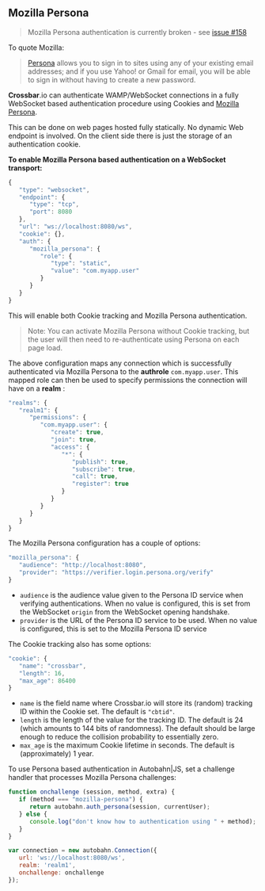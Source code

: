 ## Mozilla Persona

> Mozilla Persona authentication is currently broken - see [issue #158](https://github.com/crossbario/crossbar/issues/158)

To quote Mozilla:
> [Persona](http://www.mozilla.org/en-US/persona/) allows you to sign in to sites using any of your existing email addresses; and if you use Yahoo! or Gmail for email, you will be able to sign in without having to create a new password.

**Crossbar**.io can authenticate WAMP/WebSocket connections in a fully WebSocket based authentication procedure using Cookies and [Mozilla Persona](http://www.mozilla.org/en-US/persona/).

This can be done on web pages hosted fully statically. No dynamic Web endpoint is involved. On the client side there is just the storage of an authentication cookie.

**To enable Mozilla Persona based authentication on a WebSocket transport:**

```javascript
{
   "type": "websocket",
   "endpoint": {
      "type": "tcp",
      "port": 8080
   },
   "url": "ws://localhost:8080/ws",
   "cookie": {},
   "auth": {
      "mozilla_persona": {
         "role": {
            "type": "static",
            "value": "com.myapp.user"
         }
      }
   }
}
```

This will enable both Cookie tracking and Mozilla Persona authentication.

> Note: You can activate Mozilla Persona without Cookie tracking, but the user will then need to re-authenticate using Persona on each page load.

The above configuration maps any connection which is successfully authenticated via Mozilla Persona to the **authrole** `com.myapp.user`. This mapped role can then be used to specify permissions the connection will have on a **realm** :

```javascript
"realms": {
   "realm1": {
      "permissions": {
         "com.myapp.user": {
            "create": true,
            "join": true,
            "access": {
               "*": {
                  "publish": true,
                  "subscribe": true,
                  "call": true,
                  "register": true
               }
            }
         }
      }
   }
}
```

The Mozilla Persona configuration has a couple of options:

```javascript
"mozilla_persona": {
   "audience": "http://localhost:8080",
   "provider": "https://verifier.login.persona.org/verify"
}
```

* `audience` is the audience value given to the Persona ID service when verifying authentications. When no value is configured, this is set from the WebSocket `origin` from the WebSocket opening handshake.
* `provider` is the URL of the Persona ID service to be used. When no value is configured, this is set to the Mozilla Persona ID service

The Cookie tracking also has some options:

```javascript
"cookie": {
   "name": "crossbar",
   "length": 16,
   "max_age": 86400
}
```

* `name` is the field name where Crossbar.io will store its (random) tracking ID within the Cookie set. The default is `"cbtid"`.
* `length` is the length of the value for the tracking ID. The default is 24 (which amounts to 144 bits of randomness). The default should be large enough to reduce the collision probability to essentially zero.
* `max_age` is the maximum Cookie lifetime in seconds. The default is (approximately) 1 year.

To use Persona based authentication in Autobahn|JS, set a challenge handler that processes Mozilla Persona challenges:

```javascript
function onchallenge (session, method, extra) {
   if (method === "mozilla-persona") {
      return autobahn.auth_persona(session, currentUser);
   } else {
      console.log("don't know how to authentication using " + method);
   }
}

var connection = new autobahn.Connection({
   url: 'ws://localhost:8080/ws',
   realm: 'realm1',
   onchallenge: onchallenge
});
```
